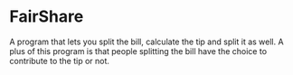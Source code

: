 # FairShare
A program that lets you split the bill, calculate the tip and split it as well.
A plus of this program is that people splitting the bill have the choice to contribute to the tip or not.
